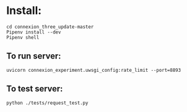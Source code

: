 # Install:

    cd connexion_three_update-master
    Pipenv install --dev
    Pipenv shell

## To run server:

    uvicorn connexion_experiment.uwsgi_config:rate_limit --port=8893

## To test server:

    python ./tests/request_test.py
